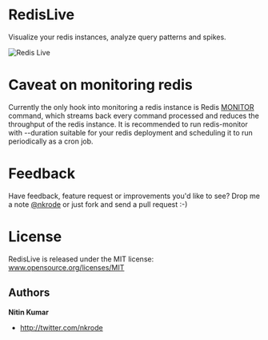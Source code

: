 RedisLive
=========

Visualize your redis instances, analyze query patterns and spikes. 

![Redis Live](https://github.com/kumarnitin/RedisLive/blob/master/design/redis-live.png?raw=true "Redis Live")

Caveat on monitoring redis
==========================

Currently the only hook into monitoring a redis instance is Redis [MONITOR](http://redis.io/commands/monitor) command, which streams back every command processed and reduces the throughput of the redis instance. It is recommended to run redis-monitor with --duration suitable for your redis deployment and scheduling it to run periodically as a cron job.

Feedback
========

Have feedback, feature request or improvements you'd like to see? Drop me a note [@nkrode](https://twitter.com/#!/nkrode) or just fork and send a pull request :-)

License
=======
RedisLive is released under the MIT license:
www.opensource.org/licenses/MIT

Authors
-------

**Nitin Kumar**

+ http://twitter.com/nkrode



